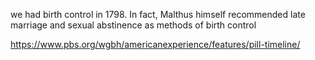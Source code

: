 we had birth control in 1798. In fact, Malthus himself recommended late marriage and sexual abstinence as methods of birth control

  


https://www.pbs.org/wgbh/americanexperience/features/pill-timeline/
